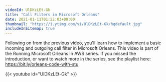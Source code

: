 ```yaml
---
videoId: UlDKzLEt-Gk
title: "Call Filters in Microsoft Orleans"
date: 2021-01-11T01:22:03+00:00
thumbnail: "https://i.ytimg.com/vi/UlDKzLEt-Gk/hqdefault.jpg"
includeInSitemap: true
---
```


Following on from the previous video, you'll learn how to implement a basic incoming and outgoing call filter in Microsoft Orleans. This video is part of the Running Microsoft Orleans in AWS series. If you missed the introduction, or want to watch more in the series, see the playlist here: https://bit.ly/orleans-code-with-stu

<!--more-->

{{< youtube id="UlDKzLEt-Gk" >}}

